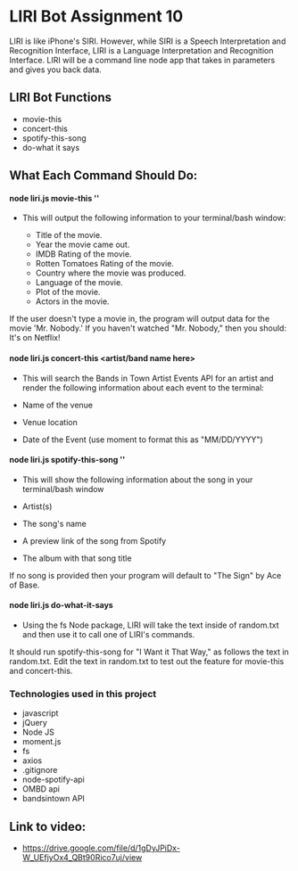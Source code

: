 # LIRI Bot Assignment 10

LIRI is like iPhone's SIRI. However, while SIRI is a Speech Interpretation and Recognition Interface, LIRI is a Language Interpretation and Recognition Interface. LIRI will be a command line node app that takes in parameters and gives you back data.


## LIRI Bot Functions

- movie-this
- concert-this
- spotify-this-song
- do-what it says

## What Each Command Should Do:

#### node liri.js movie-this '<movie name here>'
* This will output the following information to your terminal/bash window:

   * Title of the movie.
   * Year the movie came out.
   * IMDB Rating of the movie.
   * Rotten Tomatoes Rating of the movie.
   * Country where the movie was produced.
   * Language of the movie.
   * Plot of the movie.
   * Actors in the movie.


If the user doesn't type a movie in, the program will output data for the movie 'Mr. Nobody.'
If you haven't watched "Mr. Nobody," then you should: It's on Netflix!

#### node liri.js concert-this <artist/band name here>
* This will search the Bands in Town Artist Events API for an artist and render the following information about each event to the terminal:


* Name of the venue
* Venue location
* Date of the Event (use moment to format this as "MM/DD/YYYY")

#### node liri.js spotify-this-song '<song name here>'

* This will show the following information about the song in your terminal/bash window


* Artist(s)
* The song's name
* A preview link of the song from Spotify
* The album with that song title

If no song is provided then your program will default to "The Sign" by Ace of Base.


#### node liri.js do-what-it-says

* Using the fs Node package, LIRI will take the text inside of random.txt and then use it to call one of LIRI's commands.


It should run spotify-this-song for "I Want it That Way," as follows the text in random.txt.
Edit the text in random.txt to test out the feature for movie-this and concert-this.

### Technologies used in this project

- javascript
- jQuery
- Node JS
- moment.js
- fs
- axios
- .gitignore
- node-spotify-api
- OMBD api
- bandsintown API

## Link to video:

- https://drive.google.com/file/d/1gDyJPiDx-W_UEfjyOx4_QBt90Rico7uj/view


